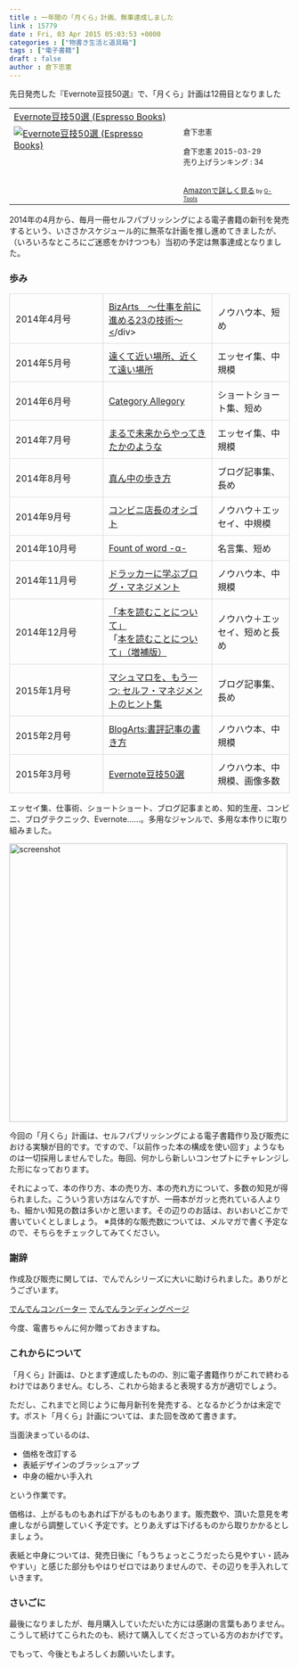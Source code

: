 ```yaml
---
title : 一年間の「月くら」計画、無事達成しました
link : 15779
date : Fri, 03 Apr 2015 05:03:53 +0000
categories : ["物書き生活と道具箱"]
tags : ["電子書籍"]
draft : false
author : 倉下忠憲
---
```


先日発売した『Evernote豆技50選』で、「月くら」計画は12冊目となりました

<table  border="0" cellpadding="5"><tr><td colspan="2"><a href="http://www.amazon.co.jp/Evernote%E8%B1%86%E6%8A%8050%E9%81%B8-Espresso-Books-%E5%80%89%E4%B8%8B%E5%BF%A0%E6%86%B2-ebook/dp/B00VEEJ9XU%3FSubscriptionId%3D15SMZCTB9V8NGR2TW082%26tag%3Drashita1000-22%26linkCode%3Dxm2%26camp%3D2025%26creative%3D165953%26creativeASIN%3DB00VEEJ9XU" target="_blank">Evernote豆技50選 (Espresso Books)</a><img src="http://www.assoc-amazon.jp/e/ir?t=rashita1000-22&l=ur2&o=9" width="1" height="1" style="border: none;" alt="" /></td></tr><tr><td valign="top"><a href="http://www.amazon.co.jp/Evernote%E8%B1%86%E6%8A%8050%E9%81%B8-Espresso-Books-%E5%80%89%E4%B8%8B%E5%BF%A0%E6%86%B2-ebook/dp/B00VEEJ9XU%3FSubscriptionId%3D15SMZCTB9V8NGR2TW082%26tag%3Drashita1000-22%26linkCode%3Dxm2%26camp%3D2025%26creative%3D165953%26creativeASIN%3DB00VEEJ9XU" target="_blank"><img src="http://ecx.images-amazon.com/images/I/41oyLdAhfmL._SL160_.jpg" border="0" alt="Evernote豆技50選 (Espresso Books)" /></a></td><td valign="top"><font size="-1">倉下忠憲 <br /><br />倉下忠憲  2015-03-29<br />売り上げランキング : 34<br /><br /><br /><a href="http://www.amazon.co.jp/Evernote%E8%B1%86%E6%8A%8050%E9%81%B8-Espresso-Books-%E5%80%89%E4%B8%8B%E5%BF%A0%E6%86%B2-ebook/dp/B00VEEJ9XU%3FSubscriptionId%3D15SMZCTB9V8NGR2TW082%26tag%3Drashita1000-22%26linkCode%3Dxm2%26camp%3D2025%26creative%3D165953%26creativeASIN%3DB00VEEJ9XU" target="_blank">Amazonで詳しく見る</a></font><font size="-2"> by <a href="http://www.goodpic.com/mt/aws/index.html" >G-Tools</a></font></td></tr></table>

2014年の4月から、毎月一冊セルフパブリッシングによる電子書籍の新刊を発売するという、いささかスケジュール的に無茶な計画を推し進めてきましたが、（いろいろなところにご迷惑をかけつつも）当初の予定は無事達成となりました。

<H3>歩み</H3>

<table style="-evernote-table:true;border-collapse:collapse;margin-left:0px;table-layout:fixed;width:100%;">
<tr>
<td style="border: 1px solid rgb(219, 219, 219); padding: 10px; margin: 0px;width:16%;">
<div>2014年4月号</div>
</td>
<td style="border: 1px solid rgb(219, 219, 219); padding: 10px; margin: 0px;width:38.94736842105263%;">
<div><a href="http://www.amazon.co.jp/dp/B00JYDQ1SY/">BizArts　〜仕事を前に進める23の技術〜<</a>/div>
</td>
<td style="border: 1px solid rgb(219, 219, 219); padding: 10px; margin: 0px;width:44.94736842105263%;">
<div>ノウハウ本、短め</div>
</td>
</tr>
<tr>
<td style="border-style:solid;border-width:1px;border-color:rgb(219,219,219);padding:10px;margin:0px;width:33.33%;">
<div>2014年5月号</div>
</td>
<td style="border-style:solid;border-width:1px;border-color:rgb(219,219,219);padding:10px;margin:0px;width:33.33%;">
<div><a href="http://www.amazon.co.jp/dp/B00KNMMATO/">遠くて近い場所、近くて遠い場所</a></div>
</td>
<td style="border-style:solid;border-width:1px;border-color:rgb(219,219,219);padding:10px;margin:0px;width:33.33%;">
<div>エッセイ集、中規模</div>
</td>
</tr>
<tr>
<td style="border-style:solid;border-width:1px;border-color:rgb(219,219,219);padding:10px;margin:0px;width:33.33%;">
<div>2014年6月号</div>
</td>
<td style="border-style:solid;border-width:1px;border-color:rgb(219,219,219);padding:10px;margin:0px;width:33.33%;">
<div><a href="http://www.amazon.co.jp/dp/B00L9UYH7W/">Category Allegory</a></div>
</td>
<td style="border-style:solid;border-width:1px;border-color:rgb(219,219,219);padding:10px;margin:0px;width:33.33%;">
<div>ショートショート集、短め</div>
</td>
</tr>
<tr>
<td style="border-style:solid;border-width:1px;border-color:rgb(219,219,219);padding:10px;margin:0px;width:33.33%;">
<div>2014年7月号</div>
</td>
<td style="border-style:solid;border-width:1px;border-color:rgb(219,219,219);padding:10px;margin:0px;width:33.33%;">
<div><a href="http://www.amazon.co.jp/dp/B00M9F4DR0/">まるで未来からやってきたかのような</a></div>
</td>
<td style="border-style:solid;border-width:1px;border-color:rgb(219,219,219);padding:10px;margin:0px;width:33.33%;">
<div>エッセイ集、中規模</div>
</td>
</tr>
<tr>
<td style="border-style:solid;border-width:1px;border-color:rgb(219,219,219);padding:10px;margin:0px;width:33.33%;">
<div>2014年8月号</div>
</td>
<td style="border-style:solid;border-width:1px;border-color:rgb(219,219,219);padding:10px;margin:0px;width:33.33%;">
<div><a href="http://www.amazon.co.jp/dp/B00N4E5L1C/">真ん中の歩き方</a></div>
</td>
<td style="border-style:solid;border-width:1px;border-color:rgb(219,219,219);padding:10px;margin:0px;width:33.33%;">
<div>ブログ記事集、長め</div>
</td>
</tr>
<tr>
<td style="border-style:solid;border-width:1px;border-color:rgb(219,219,219);padding:10px;margin:0px;width:33.33%;">
<div>2014年9月号</div>
</td>
<td style="border-style:solid;border-width:1px;border-color:rgb(219,219,219);padding:10px;margin:0px;width:33.33%;">
<div><a href="http://www.amazon.co.jp/dp/B00O0H7SGS/">コンビニ店長のオシゴト</a></div>
</td>
<td style="border-style:solid;border-width:1px;border-color:rgb(219,219,219);padding:10px;margin:0px;width:33.33%;">
<div>ノウハウ＋エッセイ、中規模</div>
</td>
</tr>
<tr>
<td style="border-style:solid;border-width:1px;border-color:rgb(219,219,219);padding:10px;margin:0px;width:33.33%;">
<div>2014年10月号</div>
</td>
<td style="border-style:solid;border-width:1px;border-color:rgb(219,219,219);padding:10px;margin:0px;width:33.33%;">
<div><a href="http://www.amazon.co.jp/dp/B00OW20IWC/">Fount of word -α-</a></div>
</td>
<td style="border-style:solid;border-width:1px;border-color:rgb(219,219,219);padding:10px;margin:0px;width:33.33%;">
<div>名言集、短め</div>
</td>
</tr>
<tr>
<td style="border-style:solid;border-width:1px;border-color:rgb(219,219,219);padding:10px;margin:0px;width:33.33%;">
<div>2014年11月号</div>
</td>
<td style="border-style:solid;border-width:1px;border-color:rgb(219,219,219);padding:10px;margin:0px;width:33.33%;">
<div><a href="http://www.amazon.co.jp/dp/B00QAO0WOY/">ドラッカーに学ぶブログ・マネジメント</a></div>
</td>
<td style="border-style:solid;border-width:1px;border-color:rgb(219,219,219);padding:10px;margin:0px;width:33.33%;">
<div>ノウハウ本、中規模</div>
</td>
</tr>
<tr>
<td style="border-style:solid;border-width:1px;border-color:rgb(219,219,219);padding:10px;margin:0px;width:33.33%;">
<div>2014年12月号</div>
</td>
<td style="border-style:solid;border-width:1px;border-color:rgb(219,219,219);padding:10px;margin:0px;width:33.33%;">
<div><a href="http://www.amazon.co.jp/dp/B00RLOJOTG/">「本を読むことについて」</a></div>
<div>「<a href="http://www.amazon.co.jp/dp/B00RLTCW3G/">本を読むことについて」（増補版）</a></div>
</td>
<td style="border-style:solid;border-width:1px;border-color:rgb(219,219,219);padding:10px;margin:0px;width:33.33%;">
<div>ノウハウ＋エッセイ、短めと長め</div>
</td>
</tr>
<tr>
<td style="border-style:solid;border-width:1px;border-color:rgb(219,219,219);padding:10px;margin:0px;width:33.33%;">
<div>2015年1月号</div>
</td>
<td style="border-style:solid;border-width:1px;border-color:rgb(219,219,219);padding:10px;margin:0px;width:33.33%;">
<div><a href="http://www.amazon.co.jp/dp/B00SUDGMTM/">マシュマロを、もう一つ: セルフ・マネジメントのヒント集</a></div>
</td>
<td style="border-style:solid;border-width:1px;border-color:rgb(219,219,219);padding:10px;margin:0px;width:33.33%;">
<div>ブログ記事集、長め</div>
</td>
</tr>
<tr>
<td style="border-style:solid;border-width:1px;border-color:rgb(219,219,219);padding:10px;margin:0px;width:33.33%;">
<div>2015年2月号</div>
</td>
<td style="border-style:solid;border-width:1px;border-color:rgb(219,219,219);padding:10px;margin:0px;width:33.33%;">
<div><a href="http://www.amazon.co.jp/dp/B00U1M1H90/">BlogArts:書評記事の書き方</a></div>
</td>
<td style="border-style:solid;border-width:1px;border-color:rgb(219,219,219);padding:10px;margin:0px;width:33.33%;">
<div>ノウハウ本、中規模</div>
</td>
</tr>
<tr>
<td style="border-style:solid;border-width:1px;border-color:rgb(219,219,219);padding:10px;margin:0px;width:33.33%;">
<div>2015年3月号</div>
</td>
<td style="border-style:solid;border-width:1px;border-color:rgb(219,219,219);padding:10px;margin:0px;width:33.33%;">
<div><a href="http://www.amazon.co.jp/dp/B00VEEJ9XU/">Evernote豆技50選</a></div>
</td>
<td style="border-style:solid;border-width:1px;border-color:rgb(219,219,219);padding:10px;margin:0px;width:33.33%;">
<div>ノウハウ本、中規模、画像多数</div>
</td>
</tr>
</table>

エッセイ集、仕事術、ショートショート、ブログ記事まとめ、知的生産、コンビニ、ブログテクニック、Evernote……。多用なジャンルで、多用な本作りに取り組みました。

<a href="https://rashita.net/blog/wp-content/uploads/2015/04/screenshot.png"><img src="https://rashita.net/blog/wp-content/uploads/2015/04/screenshot.png" alt="screenshot" width="500" height="" class="alignnone size-full wp-image-15781" /></a>


今回の「月くら」計画は、セルフパブリッシングによる電子書籍作り及び販売における実験が目的です。ですので、「以前作った本の構成を使い回す」ようなものは一切採用しませんでした。毎回、何かしら新しいコンセプトにチャレンジした形になっております。


それによって、本の作り方、本の売り方、本の売れ方について、多数の知見が得られました。こういう言い方はなんですが、一冊本がガッと売れている人よりも、細かい知見の数は多いかと思います。その辺りのお話は、おいおいどこかで書いていくとしましょう。
※具体的な販売数については、メルマガで書く予定なので、そちらをチェックしてみてください。

<H3>謝辞</H3>

作成及び販売に関しては、でんでんシリーズに大いに助けられました。ありがとうございます。

<a href="http://conv.denshochan.com/" target="_blank">でんでんコンバーター</a>
<a href="http://lp.denshochan.com/" target="_blank">でんでんランディングページ</a>

今度、電書ちゃんに何か贈っておきますね。

<H3>これからについて</H3>

「月くら」計画は、ひとまず達成したものの、別に電子書籍作りがこれで終わるわけではありません。むしろ、これから始まると表現する方が適切でしょう。

ただし、これまでと同じように毎月新刊を発売する、となるかどうかは未定です。ポスト「月くら」計画については、また回を改めて書きます。

当面決まっているのは、

<ul>
<li>価格を改訂する</li>
<li>表紙デザインのブラッシュアップ</li>
<li>中身の細かい手入れ</li>
</ul>

という作業です。

価格は、上がるものもあれば下がるものもあります。販売数や、頂いた意見を考慮しながら調整していく予定です。とりあえずは下げるものから取りかかるとしましょう。

表紙と中身については、発売日後に「もうちょっとこうだったら見やすい・読みやすい」と感じた部分もやはりゼロではありませんので、その辺りを手入れしていきます。

<H3>さいごに</H3>

最後になりましたが、毎月購入していただいた方には感謝の言葉もありません。こうして続けてこられたのも、続けて購入してくださっている方のおかげです。

でもって、今後ともよろしくお願いいたします。


